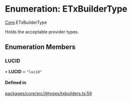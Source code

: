 # Enumeration: ETxBuilderType

[Core](../modules/Core.md).ETxBuilderType

Holds the acceptable provider types.

## Enumeration Members

### LUCID

• **LUCID** = ``"lucid"``

#### Defined in

[packages/core/src/@types/txbuilders.ts:59](https://github.com/SundaeSwap-finance/sundae-sdk/blob/main/packages/core/src/@types/txbuilders.ts#L59)
